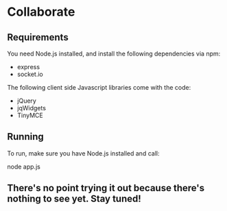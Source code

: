 ﻿# Collaborate

## Requirements
You need Node.js installed, and install the following dependencies via npm:
- express
- socket.io

The following client side Javascript libraries come with the code:
- jQuery
- jqWidgets
- TinyMCE

## Running
To run, make sure you have Node.js installed and call:

node app.js

## There's no point trying it out because there's nothing to see yet. Stay tuned!